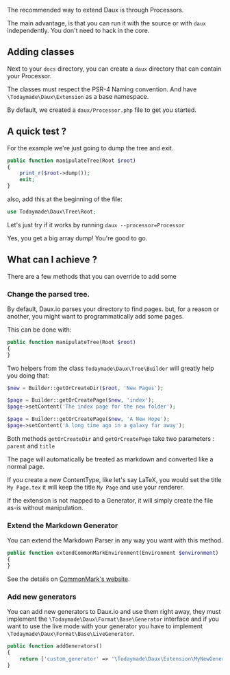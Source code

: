 The recommended way to extend Daux is through Processors.

The main advantage, is that you can run it with the source or with `daux` independently. You don't need to hack in the core.

## Adding classes

Next to your `docs` directory, you can create a `daux` directory that can contain your Processor.

The classes must respect the PSR-4 Naming convention. And have `\Todaymade\Daux\Extension` as a base namespace.

By default, we created a `daux/Processor.php` file to get you started.

## A quick test ?

For the example we're just going to dump the tree and exit.

```php
public function manipulateTree(Root $root)
{
    print_r($root->dump());
    exit;
}
```

also, add this at the beginning of the file:

```php
use Todaymade\Daux\Tree\Root;
```

Let's just try if it works by running `daux --processor=Processor`

Yes, you get a big array dump! You're good to go.

## What can I achieve ?

There are a few methods that you can override to add some

### Change the parsed tree.

By default, Daux.io parses your directory to find pages. but, for a reason or another, you might want to programmatically add some pages.

This can be done with:

```php
public function manipulateTree(Root $root)
{
}
```

Two helpers from the class `Todaymade\Daux\Tree\Builder` will greatly help you doing that:

```php
$new = Builder::getOrCreateDir($root, 'New Pages');

$page = Builder::getOrCreatePage($new, 'index');
$page->setContent('The index page for the new folder');

$page = Builder::getOrCreatePage($new, 'A New Hope');
$page->setContent('A long time ago in a galaxy far away');
```

Both methods `getOrCreateDir` and `getOrCreatePage` take two parameters : `parent` and `title`

The page will automatically be treated as markdown and converted like a normal page.

If you create a new ContentType, like let's say LaTeX, you would set the title `My Page.tex` it will keep the title `My Page` and use your renderer.

If the extension is not mapped to a Generator, it will simply create the file as-is without manipulation.

### Extend the Markdown Generator

You can extend the Markdown Parser in any way you want with this method.

```php
public function extendCommonMarkEnvironment(Environment $environment)
{
}
```

See the details on [CommonMark's website](http://commonmark.thephpleague.com/customization/overview/).

### Add new generators

You can add new generators to Daux.io and use them right away, they must implement the
`\Todaymade\Daux\Format\Base\Generator` interface and if you want to use the live mode with your generator
you have to implement `\Todaymade\Daux\Format\Base\LiveGenerator`.

```php
public function addGenerators()
{
    return ['custom_generator' => '\Todaymade\Daux\Extension\MyNewGenerator'];
}
```
